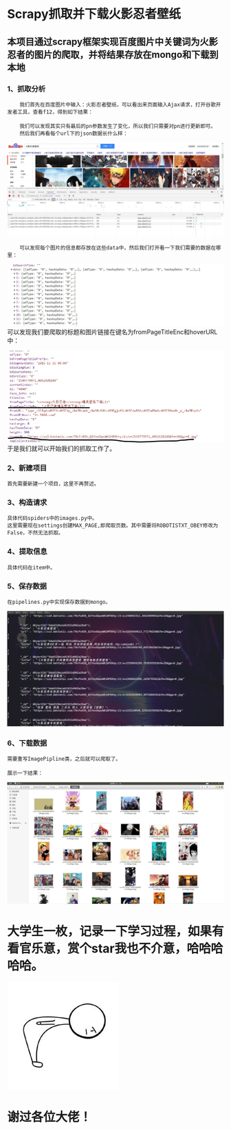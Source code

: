 # Scrapy抓取并下载火影忍者壁纸

## 本项目通过scrapy框架实现百度图片中关键词为火影忍者的图片的爬取，并将结果存放在mongo和下载到本地

### 1、抓取分析

        我们首先在百度图片中输入：火影忍者壁纸，可以看出来页面输入Ajax请求，打开谷歌开发者工具，查看f12，得到如下结果：

        我们可以发现其实只有最后的pn参数发生了变化，所以我们只需要对pn进行更新即可。
        然后我们再看每个url下的json数据长什么样：

![图1](https://raw.githubusercontent.com/love-you-3000/neruto_baidu/master/image_floder/1.jpg)

        可以发现每个图片的信息都存放在这些data中，然后我们打开看一下我们需要的数据在哪里：
	
![图2](https://raw.githubusercontent.com/love-you-3000/neruto_baidu/master/image_floder/2.jpg)
        可以发现我们要爬取的标题和图片链接在键名为fromPageTitleEnc和hoverURL中：
	
![图3](https://raw.githubusercontent.com/love-you-3000/neruto_baidu/master/image_floder/3.jpg)
        于是我们就可以开始我们的抓取工作了。


### 2、新建项目

	首先需要新建一个项目，这里不再赘述。

### 3、构造请求

	具体代码spiders中的images.py中。
	这里需要现在settings创建MAX_PAGE,即爬取页数。其中需要将ROBOTISTXT_OBEY修改为False，不然无法抓取。
	
### 4、提取信息

	具体代码在item中。
	
### 5、保存数据

	在pipelines.py中实现保存数据到mongo。
![图4](https://raw.githubusercontent.com/love-you-3000/neruto_baidu/master/image_floder/4.jpg)

### 6、下载数据

	需要重写ImagePipline类，之后就可以爬取了。

	展示一下结果：
	
![图5](https://raw.githubusercontent.com/love-you-3000/neruto_baidu/master/image_floder/5.jpg)



# 大学生一枚，记录一下学习过程，如果有看官乐意，赏个star我也不介意，哈哈哈哈哈。
![图6](https://raw.githubusercontent.com/love-you-3000/neruto_baidu/master/image_floder/6.jpg)

# 谢过各位大佬！
        

